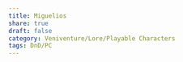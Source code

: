 ```yaml
---
title: Miguelios
share: true
draft: false
category: Veniventure/Lore/Playable Characters
tags: DnD/PC
---
```

